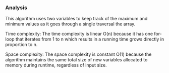 ### Analysis

This algorithm uses two variables to keep track of the maximum and minimum values as it goes through a single traversal the array.

Time complexity: The time complexity is linear O(n) because it has one for-loop that iterates from 1 to n which results in a running time grows directly in proportion to n. 

Space complexity: The space complexity is constant O(1) because the algorithm maintains the same total size of new variables allocated to memory during runtime, regardless of input size.
